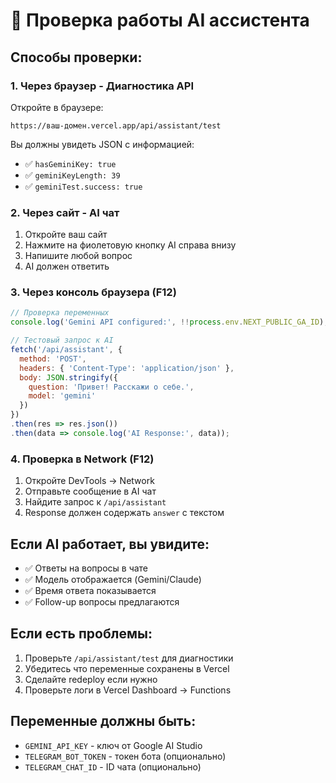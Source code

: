 # 🤖 Проверка работы AI ассистента

## Способы проверки:

### 1. Через браузер - Диагностика API
Откройте в браузере:
```
https://ваш-домен.vercel.app/api/assistant/test
```

Вы должны увидеть JSON с информацией:
- ✅ `hasGeminiKey: true` 
- ✅ `geminiKeyLength: 39`
- ✅ `geminiTest.success: true`

### 2. Через сайт - AI чат
1. Откройте ваш сайт
2. Нажмите на фиолетовую кнопку AI справа внизу
3. Напишите любой вопрос
4. AI должен ответить

### 3. Через консоль браузера (F12)
```javascript
// Проверка переменных
console.log('Gemini API configured:', !!process.env.NEXT_PUBLIC_GA_ID);

// Тестовый запрос к AI
fetch('/api/assistant', {
  method: 'POST',
  headers: { 'Content-Type': 'application/json' },
  body: JSON.stringify({ 
    question: 'Привет! Расскажи о себе.',
    model: 'gemini'
  })
})
.then(res => res.json())
.then(data => console.log('AI Response:', data));
```

### 4. Проверка в Network (F12)
1. Откройте DevTools → Network
2. Отправьте сообщение в AI чат
3. Найдите запрос к `/api/assistant`
4. Response должен содержать `answer` с текстом

## Если AI работает, вы увидите:
- ✅ Ответы на вопросы в чате
- ✅ Модель отображается (Gemini/Claude)
- ✅ Время ответа показывается
- ✅ Follow-up вопросы предлагаются

## Если есть проблемы:
1. Проверьте `/api/assistant/test` для диагностики
2. Убедитесь что переменные сохранены в Vercel
3. Сделайте redeploy если нужно
4. Проверьте логи в Vercel Dashboard → Functions

## Переменные должны быть:
- `GEMINI_API_KEY` - ключ от Google AI Studio
- `TELEGRAM_BOT_TOKEN` - токен бота (опционально)
- `TELEGRAM_CHAT_ID` - ID чата (опционально)